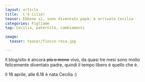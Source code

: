```yaml
---
layout: article
title:  C'è Cilia!
teaser: Ebbene sì, sono diventato papà: è arrivata Cecilia
categories: Figliame
tag: Cecilia, paternità, cambiamenti

image:
  teaser: teaser/fiocco-rosa.jpg

---
```

Il blog/sito è ancora <s>più o meno</s> vivo, da quasi tre mesi sono molto felicemente diventato padre, quindi il tempo libero è quello che è.

Il 18 aprile, alle 6.18 è nata Cecilia :)